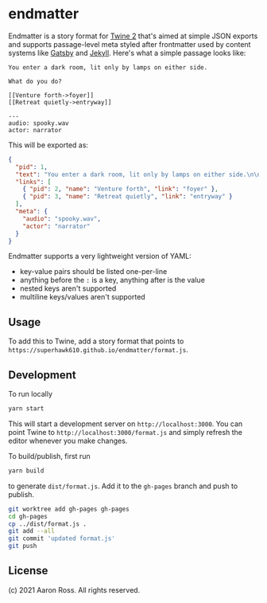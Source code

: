 # endmatter

Endmatter is a story format for [Twine 2](http://twinery.org/2) that's aimed at
simple JSON exports and supports passage-level meta styled after frontmatter
used by content systems like [Gatsby](https://www.gatsbyjs.com/docs/mdx/writing-pages/)
and [Jekyll](https://jekyllrb.com/docs/front-matter/). Here's what a simple
passage looks like:

```plain
You enter a dark room, lit only by lamps on either side.

What do you do?

[[Venture forth->foyer]]
[[Retreat quietly->entryway]]

---
audio: spooky.wav
actor: narrator
```

This will be exported as:

```json
{
  "pid": 1,
  "text": "You enter a dark room, lit only by lamps on either side.\n\nWhat do you do?",
  "links": [
    { "pid": 2, "name": "Venture forth", "link": "foyer" },
    { "pid": 3, "name": "Retreat quietly", "link": "entryway" }
  ],
  "meta": {
    "audio": "spooky.wav",
    "actor": "narrator"
  }
}
```

Endmatter supports a very lightweight version of YAML:

- key-value pairs should be listed one-per-line
- anything before the `:` is a key, anything after is the value
- nested keys aren't supported
- multiline keys/values aren't supported

## Usage

To add this to Twine, add a story format that points to
`https://superhawk610.github.io/endmatter/format.js`.

## Development

To run locally

```sh
yarn start
```

This will start a development server on `http://localhost:3000`. You can point
Twine to `http://localhost:3000/format.js` and simply refresh the editor
whenever you make changes.

To build/publish, first run

```sh
yarn build
```

to generate `dist/format.js`. Add it to the `gh-pages` branch and push to
publish.

```sh
git worktree add gh-pages gh-pages
cd gh-pages
cp ../dist/format.js .
git add --all
git commit 'updated format.js'
git push
```

## License

(c) 2021 Aaron Ross. All rights reserved.
